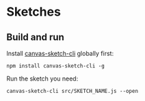 # Sketches

## Build and run

Install [canvas-sketch-cli](https://github.com/mattdesl/canvas-sketch) globally first:

```
npm install canvas-sketch-cli -g
```

Run the sketch you need:

```
canvas-sketch-cli src/SKETCH_NAME.js --open
```
